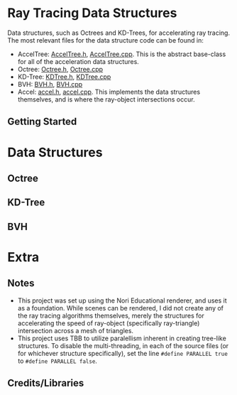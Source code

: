 # Ray Tracing Data Structures
 Data structures, such as Octrees and KD-Trees, for accelerating ray tracing.
The most relevant files for the data structure code can be found in:
- AccelTree: [AccelTree.h](include/nori/AccelTree.h), [AccelTree.cpp](src/AccelTree.cpp). This is the abstract base-class for all of the acceleration data structures.
- Octree: [Octree.h](include/nori/Octree.h), [Octree.cpp](src/Octree.cpp)
- KD-Tree: [KDTree.h](include/nori/KDTree.h), [KDTree.cpp](src/KDTree.cpp)
- BVH: [BVH.h](include/nori/BVH.h), [BVH.cpp](src/BVH.cpp)
- Accel: [accel.h](include/nori/accel.h), [accel.cpp](src/accel.cpp). This implements the data structures themselves, and is where the ray-object intersections occur.

## Getting Started


# Data Structures
## Octree

## KD-Tree

## BVH


# Extra
## Notes
- This project was set up using the Nori Educational renderer, and uses it as a foundation. While scenes can be rendered, I did not create any of the ray tracing algorithms themselves, merely the structures for accelerating the speed of ray-object (specifically ray-triangle) intersection across a mesh of triangles. 
- This project uses TBB to utilize paralellism inherent in creating tree-like structures. To disable the multi-threading, in each of the source files (or for whichever structure specifically), set the line `#define PARALLEL true` to `#define PARALLEL false`.

## Credits/Libraries

